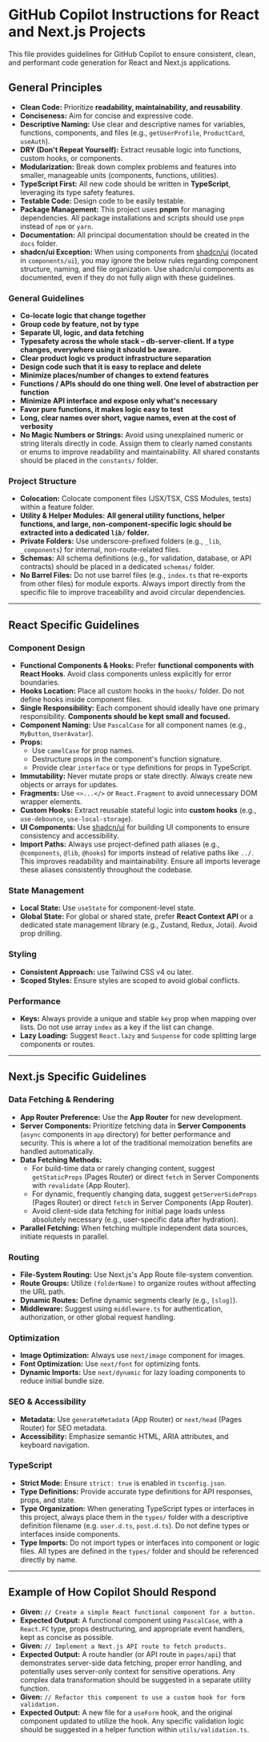 # GitHub Copilot Instructions for React and Next.js Projects

This file provides guidelines for GitHub Copilot to ensure consistent, clean, and performant code generation for React and Next.js applications.

## General Principles

- **Clean Code:** Prioritize **readability, maintainability, and reusability**.
- **Conciseness:** Aim for concise and expressive code.
- **Descriptive Naming:** Use clear and descriptive names for variables, functions, components, and files (e.g., `getUserProfile`, `ProductCard`, `useAuth`).
- **DRY (Don't Repeat Yourself):** Extract reusable logic into functions, custom hooks, or components.
- **Modularization:** Break down complex problems and features into smaller, manageable units (components, functions, utilities).
- **TypeScript First:** All new code should be written in **TypeScript**, leveraging its type safety features.
- **Testable Code:** Design code to be easily testable.
- **Package Management:** This project uses **pnpm** for managing dependencies. All package installations and scripts should use `pnpm` instead of `npm` or `yarn`.
- **Documentation:** All principal documentation should be created in the `docs` folder.
- **shadcn/ui Exception:** When using components from [shadcn/ui](https://ui.shadcn.com/) (located in `components/ui`), you may ignore the below rules regarding component structure, naming, and file organization. Use shadcn/ui components as documented, even if they do not fully align with these guidelines.

### General Guidelines

- **Co-locate logic that change together**
- **Group code by feature, not by type**
- **Separate UI, logic, and data fetching**
- **Typesafety across the whole stack – db-server-client. If a type changes, everywhere using it should be aware.**
- **Clear product logic vs product infrastructure separation**
- **Design code such that it is easy to replace and delete**
- **Minimize places/number of changes to extend features**
- **Functions / APIs should do one thing well. One level of abstraction per function**
- **Minimize API interface and expose only what's necessary**
- **Favor pure functions, it makes logic easy to test**
- **Long, clear names over short, vague names, even at the cost of verbosity**
- **No Magic Numbers or Strings:** Avoid using unexplained numeric or string literals directly in code. Assign them to clearly named constants or enums to improve readability and maintainability. All shared constants should be placed in the `constants/` folder.

### Project Structure

- **Colocation:** Colocate component files (JSX/TSX, CSS Modules, tests) within a feature folder.
- **Utility & Helper Modules:** **All general utility functions, helper functions, and large, non-component-specific logic should be extracted into a dedicated `lib/` folder.**
- **Private Folders:** Use underscore-prefixed folders (e.g., `_lib`, `_components`) for internal, non-route-related files.
- **Schemas:** All schema definitions (e.g., for validation, database, or API contracts) should be placed in a dedicated `schemas/` folder.
- **No Barrel Files:** Do not use barrel files (e.g., `index.ts` that re-exports from other files) for module exports. Always import directly from the specific file to improve traceability and avoid circular dependencies.

---

## React Specific Guidelines

### Component Design

- **Functional Components & Hooks:** Prefer **functional components with React Hooks**. Avoid class components unless explicitly for error boundaries.
- **Hooks Location:** Place all custom hooks in the `hooks/` folder. Do not define hooks inside component files.
- **Single Responsibility:** Each component should ideally have one primary responsibility. **Components should be kept small and focused.**
- **Component Naming:** Use `PascalCase` for all component names (e.g., `MyButton`, `UserAvatar`).
- **Props:**
  - Use `camelCase` for prop names.
  - Destructure props in the component's function signature.
  - Provide clear `interface` or `type` definitions for props in TypeScript.
- **Immutability:** Never mutate props or state directly. Always create new objects or arrays for updates.
- **Fragments:** Use `<>...</>` or `React.Fragment` to avoid unnecessary DOM wrapper elements.
- **Custom Hooks:** Extract reusable stateful logic into **custom hooks** (e.g., `use-debounce`, `use-local-storage`).
- **UI Components:** Use [shadcn/ui](https://ui.shadcn.com/) for building UI components to ensure consistency and accessibility.
- **Import Paths:** Always use project-defined path aliases (e.g., `@components`, `@lib`, `@hooks`) for imports instead of relative paths like `../`. This improves readability and maintainability. Ensure all imports leverage these aliases consistently throughout the codebase.

### State Management

- **Local State:** Use `useState` for component-level state.
- **Global State:** For global or shared state, prefer **React Context API** or a dedicated state management library (e.g., Zustand, Redux, Jotai). Avoid prop drilling.

### Styling

- **Consistent Approach:** use Tailwind CSS v4 ou later.
- **Scoped Styles:** Ensure styles are scoped to avoid global conflicts.

### Performance

- **Keys:** Always provide a unique and stable `key` prop when mapping over lists. Do not use array `index` as a key if the list can change.
- **Lazy Loading:** Suggest `React.lazy` and `Suspense` for code splitting large components or routes.

---

## Next.js Specific Guidelines

### Data Fetching & Rendering

- **App Router Preference:** Use the **App Router** for new development.
- **Server Components:** Prioritize fetching data in **Server Components** (`async` components in `app` directory) for better performance and security. This is where a lot of the traditional memoization benefits are handled automatically.
- **Data Fetching Methods:**
  - For build-time data or rarely changing content, suggest `getStaticProps` (Pages Router) or direct `fetch` in Server Components with `revalidate` (App Router).
  - For dynamic, frequently changing data, suggest `getServerSideProps` (Pages Router) or direct `fetch` in Server Components (App Router).
  - Avoid client-side data fetching for initial page loads unless absolutely necessary (e.g., user-specific data after hydration).
- **Parallel Fetching:** When fetching multiple independent data sources, initiate requests in parallel.

### Routing

- **File-System Routing:** Use Next.js's App Route file-system convention.
- **Route Groups:** Utilize `(folderName)` to organize routes without affecting the URL path.
- **Dynamic Routes:** Define dynamic segments clearly (e.g., `[slug]`).
- **Middleware:** Suggest using `middleware.ts` for authentication, authorization, or other global request handling.

### Optimization

- **Image Optimization:** Always use `next/image` component for images.
- **Font Optimization:** Use `next/font` for optimizing fonts.
- **Dynamic Imports:** Use `next/dynamic` for lazy loading components to reduce initial bundle size.

### SEO & Accessibility

- **Metadata:** Use `generateMetadata` (App Router) or `next/head` (Pages Router) for SEO metadata.
- **Accessibility:** Emphasize semantic HTML, ARIA attributes, and keyboard navigation.

### TypeScript

- **Strict Mode:** Ensure `strict: true` is enabled in `tsconfig.json`.
- **Type Definitions:** Provide accurate type definitions for API responses, props, and state.
- **Type Organization:** When generating TypeScript types or interfaces in this project, always place them in the `types/` folder with a descriptive definition filename (e.g. `user.d.ts`, `post.d.ts`). Do not define types or interfaces inside components.
- **Type Imports:** Do not import types or interfaces into component or logic files. All types are defined in the `types/` folder and should be referenced directly by name.

---

## Example of How Copilot Should Respond

- **Given:** `// Create a simple React functional component for a button.`
- **Expected Output:** A functional component using `PascalCase`, with a `React.FC` type, props destructuring, and appropriate event handlers, kept as concise as possible.
- **Given:** `// Implement a Next.js API route to fetch products.`
- **Expected Output:** A route handler (or API route in `pages/api`) that demonstrates server-side data fetching, proper error handling, and potentially uses server-only context for sensitive operations. Any complex data transformation should be suggested in a separate utility function.
- **Given:** `// Refactor this component to use a custom hook for form validation.`
- **Expected Output:** A new file for a `useForm` hook, and the original component updated to utilize the hook. Any specific validation logic should be suggested in a helper function within `utils/validation.ts`.
